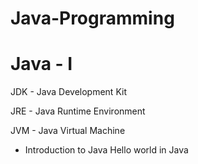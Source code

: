 # Java-Programming 
# Java - I


JDK - Java Development Kit

JRE - Java Runtime Environment

JVM - Java Virtual Machine

- Introduction to Java
Hello world in Java
